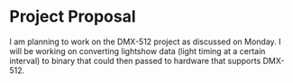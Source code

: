 # Project Proposal

I am planning to work on the DMX-512 project as discussed on Monday. I will be working on converting 
lightshow data (light timing at a certain interval) to binary that could then passed to hardware
that supports DMX-512.
